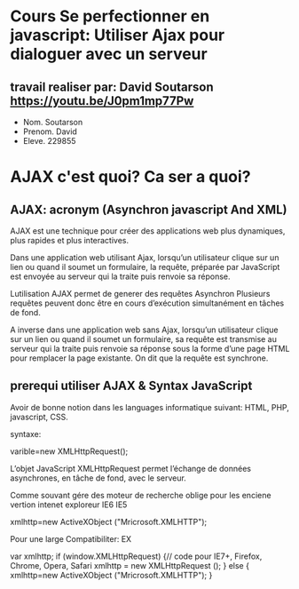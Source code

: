 Cours Se perfectionner en javascript: Utiliser Ajax pour dialoguer avec un serveur
==================================================================================
travail realiser par: David Soutarson https://youtu.be/J0pm1mp77Pw
---------------------
* Nom. Soutarson
* Prenom. David
* Eleve.  229855

AJAX c'est quoi? Ca ser a quoi?
=================================
## AJAX: acronym (Asynchron javascript And XML)
AJAX est une technique pour créer des applications web plus dynamiques, plus rapides et plus interactives.

Dans une application web utilisant Ajax, lorsqu’un utilisateur clique sur un lien
ou quand il soumet un formulaire, la requête, préparée par JavaScript est envoyée au serveur qui la traite
puis renvoie sa réponse.

Lutilisation AJAX permet de generer des  requêtes Asynchron Plusieurs requêtes peuvent donc être en
cours d’exécution simultanément en tâches de fond.

A inverse dans une application web sans Ajax, lorsqu’un utilisateur clique sur un lien ou quand
il soumet un formulaire, sa requête est transmise au serveur qui la traite puis renvoie sa réponse
sous la forme d’une page HTML pour remplacer la page existante. On dit que la requête est
synchrone.

## prerequi utiliser AJAX & Syntax JavaScript

Avoir de bonne notion dans les languages informatique suivant: HTML, PHP, javascript, CSS.

syntaxe:

varible=new XMLHttpRequest();

L’objet JavaScript XMLHttpRequest permet l’échange de données asynchrones, en tâche de fond, avec le serveur.

Comme souvant gére des moteur de recherche oblige pour les enciene vertion intenet exploreur IE6 IE5

xmlhttp=new ActiveXObject ("Mricrosoft.XMLHTTP");

Pour une large Compatibiliter: EX

var xmlhttp;
if (window.XMLHttpRequest)
{// code pour IE7+, Firefox, Chrome, Opera, Safari
  xmlhttp = new XMLHttpRequest ();
}
else
{
  xmlhttp=new ActiveXObject ("Mricrosoft.XMLHTTP");
}

